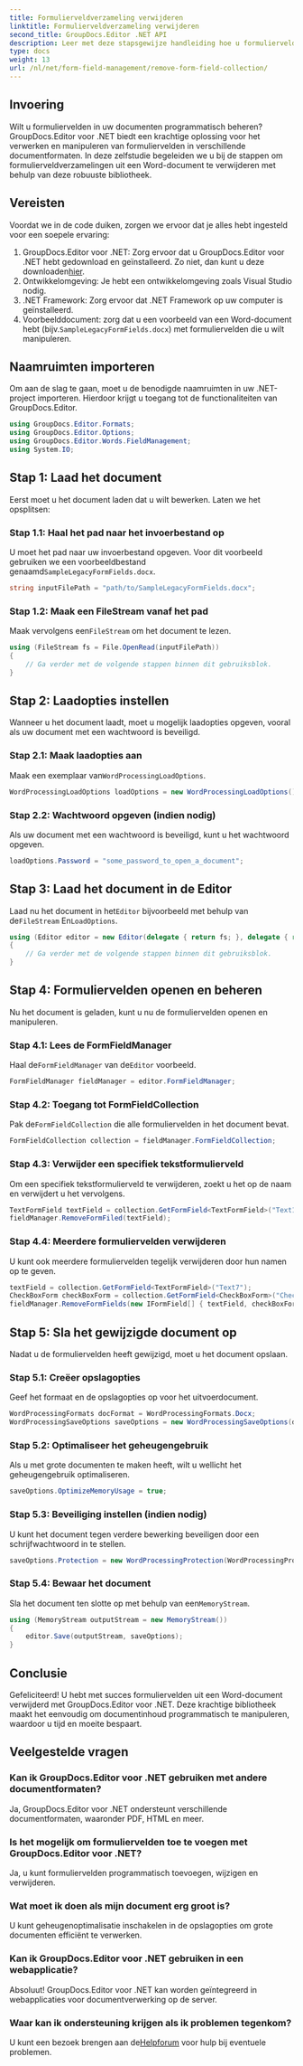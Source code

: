 ```yaml
---
title: Formulierveldverzameling verwijderen
linktitle: Formulierveldverzameling verwijderen
second_title: GroupDocs.Editor .NET API
description: Leer met deze stapsgewijze handleiding hoe u formuliervelden uit Word-documenten kunt verwijderen met GroupDocs.Editor voor .NET. Ideaal voor ontwikkelaars.
type: docs
weight: 13
url: /nl/net/form-field-management/remove-form-field-collection/
---
```

## Invoering
Wilt u formuliervelden in uw documenten programmatisch beheren? GroupDocs.Editor voor .NET biedt een krachtige oplossing voor het verwerken en manipuleren van formuliervelden in verschillende documentformaten. In deze zelfstudie begeleiden we u bij de stappen om formulierveldverzamelingen uit een Word-document te verwijderen met behulp van deze robuuste bibliotheek. 
## Vereisten
Voordat we in de code duiken, zorgen we ervoor dat je alles hebt ingesteld voor een soepele ervaring:
1. GroupDocs.Editor voor .NET: Zorg ervoor dat u GroupDocs.Editor voor .NET hebt gedownload en geïnstalleerd. Zo niet, dan kunt u deze downloaden[hier](https://releases.groupdocs.com/editor/net/).
2. Ontwikkelomgeving: Je hebt een ontwikkelomgeving zoals Visual Studio nodig.
3. .NET Framework: Zorg ervoor dat .NET Framework op uw computer is geïnstalleerd.
4.  Voorbeelddocument: zorg dat u een voorbeeld van een Word-document hebt (bijv.`SampleLegacyFormFields.docx`) met formuliervelden die u wilt manipuleren.

## Naamruimten importeren
Om aan de slag te gaan, moet u de benodigde naamruimten in uw .NET-project importeren. Hierdoor krijgt u toegang tot de functionaliteiten van GroupDocs.Editor.
```csharp
using GroupDocs.Editor.Formats;
using GroupDocs.Editor.Options;
using GroupDocs.Editor.Words.FieldManagement;
using System.IO;
```
## Stap 1: Laad het document
Eerst moet u het document laden dat u wilt bewerken. Laten we het opsplitsen:
### Stap 1.1: Haal het pad naar het invoerbestand op
 U moet het pad naar uw invoerbestand opgeven. Voor dit voorbeeld gebruiken we een voorbeeldbestand genaamd`SampleLegacyFormFields.docx`.
```csharp
string inputFilePath = "path/to/SampleLegacyFormFields.docx";
```
### Stap 1.2: Maak een FileStream vanaf het pad
 Maak vervolgens een`FileStream` om het document te lezen.
```csharp
using (FileStream fs = File.OpenRead(inputFilePath))
{
    // Ga verder met de volgende stappen binnen dit gebruiksblok.
}
```
## Stap 2: Laadopties instellen
Wanneer u het document laadt, moet u mogelijk laadopties opgeven, vooral als uw document met een wachtwoord is beveiligd.
### Stap 2.1: Maak laadopties aan
 Maak een exemplaar van`WordProcessingLoadOptions`.
```csharp
WordProcessingLoadOptions loadOptions = new WordProcessingLoadOptions();
```
### Stap 2.2: Wachtwoord opgeven (indien nodig)
Als uw document met een wachtwoord is beveiligd, kunt u het wachtwoord opgeven.
```csharp
loadOptions.Password = "some_password_to_open_a_document";
```
## Stap 3: Laad het document in de Editor
 Laad nu het document in het`Editor` bijvoorbeeld met behulp van de`FileStream` En`LoadOptions`.
```csharp
using (Editor editor = new Editor(delegate { return fs; }, delegate { return loadOptions; }))
{
    // Ga verder met de volgende stappen binnen dit gebruiksblok.
}
```
## Stap 4: Formuliervelden openen en beheren
Nu het document is geladen, kunt u nu de formuliervelden openen en manipuleren.
### Stap 4.1: Lees de FormFieldManager
 Haal de`FormFieldManager` van de`Editor` voorbeeld.
```csharp
FormFieldManager fieldManager = editor.FormFieldManager;
```
### Stap 4.2: Toegang tot FormFieldCollection
 Pak de`FormFieldCollection` die alle formuliervelden in het document bevat.
```csharp
FormFieldCollection collection = fieldManager.FormFieldCollection;
```
### Stap 4.3: Verwijder een specifiek tekstformulierveld
Om een specifiek tekstformulierveld te verwijderen, zoekt u het op de naam en verwijdert u het vervolgens.
```csharp
TextFormField textField = collection.GetFormField<TextFormField>("Text1");
fieldManager.RemoveFormFiled(textField);
```
### Stap 4.4: Meerdere formuliervelden verwijderen
U kunt ook meerdere formuliervelden tegelijk verwijderen door hun namen op te geven.
```csharp
textField = collection.GetFormField<TextFormField>("Text7");
CheckBoxForm checkBoxForm = collection.GetFormField<CheckBoxForm>("Check2");
fieldManager.RemoveFormFields(new IFormField[] { textField, checkBoxForm });
```
## Stap 5: Sla het gewijzigde document op
Nadat u de formuliervelden heeft gewijzigd, moet u het document opslaan.
### Stap 5.1: Creëer opslagopties
Geef het formaat en de opslagopties op voor het uitvoerdocument.
```csharp
WordProcessingFormats docFormat = WordProcessingFormats.Docx;
WordProcessingSaveOptions saveOptions = new WordProcessingSaveOptions(docFormat);
```
### Stap 5.2: Optimaliseer het geheugengebruik
Als u met grote documenten te maken heeft, wilt u wellicht het geheugengebruik optimaliseren.
```csharp
saveOptions.OptimizeMemoryUsage = true;
```
### Stap 5.3: Beveiliging instellen (indien nodig)
U kunt het document tegen verdere bewerking beveiligen door een schrijfwachtwoord in te stellen.
```csharp
saveOptions.Protection = new WordProcessingProtection(WordProcessingProtectionType.AllowOnlyFormFields, "write_password");
```
### Stap 5.4: Bewaar het document
 Sla het document ten slotte op met behulp van een`MemoryStream`.
```csharp
using (MemoryStream outputStream = new MemoryStream())
{
    editor.Save(outputStream, saveOptions);
}
```

## Conclusie
Gefeliciteerd! U hebt met succes formuliervelden uit een Word-document verwijderd met GroupDocs.Editor voor .NET. Deze krachtige bibliotheek maakt het eenvoudig om documentinhoud programmatisch te manipuleren, waardoor u tijd en moeite bespaart.
## Veelgestelde vragen
### Kan ik GroupDocs.Editor voor .NET gebruiken met andere documentformaten?
Ja, GroupDocs.Editor voor .NET ondersteunt verschillende documentformaten, waaronder PDF, HTML en meer.
### Is het mogelijk om formuliervelden toe te voegen met GroupDocs.Editor voor .NET?
Ja, u kunt formuliervelden programmatisch toevoegen, wijzigen en verwijderen.
### Wat moet ik doen als mijn document erg groot is?
U kunt geheugenoptimalisatie inschakelen in de opslagopties om grote documenten efficiënt te verwerken.
### Kan ik GroupDocs.Editor voor .NET gebruiken in een webapplicatie?
Absoluut! GroupDocs.Editor voor .NET kan worden geïntegreerd in webapplicaties voor documentverwerking op de server.
### Waar kan ik ondersteuning krijgen als ik problemen tegenkom?
 U kunt een bezoek brengen aan de[Helpforum](https://forum.groupdocs.com/c/editor/20) voor hulp bij eventuele problemen.